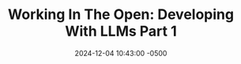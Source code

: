 ---
title: "Working In The Open: Developing With LLMs Part 1"
date: 2024-12-04 10:43:00 -0500
# categories: [functional-programming, scala]
# tags: [scala, functional-programming, modularity, higher-order-functions, lists]
excerpt: "In this series I will be working in the open on a personal project I've dubbed 'RPGMyLife.' I'll share how I'm using LLMs to help me build it and what I'm learning about AI Assisted Programming along the way."
classes: wide
published: false
---